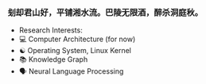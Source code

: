 ### 刬却君山好，平铺湘水流。巴陵无限酒，醉杀洞庭秋。

- Research Interests: 
- 💻 Computer Architecture (for now)
- ☯️ Operating System, Linux Kernel
- 📚 Knowledge Graph
- 🗣 Neural Language Processing
